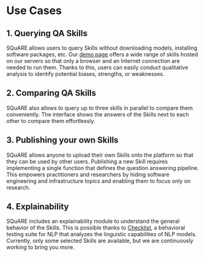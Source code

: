 # Use Cases

## 1. Querying QA Skills
SQuARE allows users to query Skills without downloading models, installing software packages, etc. Our [demo page](https://square.ukp-lab.de/) offers a wide range of skills hosted on our servers so that only a browser and an Internet connection are needed to run them. Thanks to this, users can easily conduct qualitative analysis to identify potential biases, strengths, or weaknesses.

## 2. Comparing QA Skills
SQuARE also allows to query up to three skills in parallel to compare them conveniently. The interface shows the answers of the Skills next to each other to compare them effortlessly.

## 3. Publishing your own Skills
SQuARE allows anyone to upload their own Skills onto the platform so that they can be used by other users. Publishing a new Skill requires implementing a single function that defines the question answering pipeline. This empowers practitioners and researchers by hiding software engineering and infrastructure topics and enabling them to focus only on research.

## 4. Explainability
SQuARE includes an explainability module to understand the general behavior of the Skills. This is possible thanks to [Checklist](https://github.com/marcotcr/checklist), a behavioral testing suite for NLP that analyzes the linguistic capabilities of NLP models. Currently, only some selected Skills are available, but we are continuously working to bring you more.
